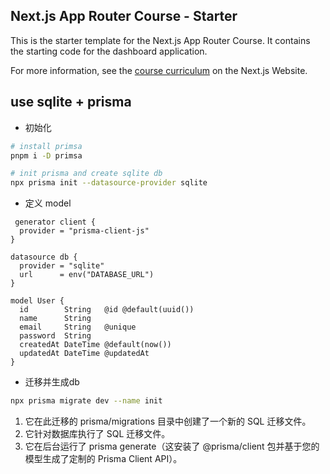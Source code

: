## Next.js App Router Course - Starter

This is the starter template for the Next.js App Router Course. It contains the starting code for the dashboard application.

For more information, see the [course curriculum](https://nextjs.org/learn) on the Next.js Website.

## use sqlite + prisma

+ 初始化
```bash
# install primsa
pnpm i -D primsa

# init prisma and create sqlite db
npx prisma init --datasource-provider sqlite
```
+ 定义 model
```prisma
 generator client {
  provider = "prisma-client-js"
}

datasource db {
  provider = "sqlite"
  url      = env("DATABASE_URL")
}

model User {
  id        String   @id @default(uuid())
  name      String
  email     String   @unique
  password  String
  createdAt DateTime @default(now())
  updatedAt DateTime @updatedAt
}
```

+ 迁移并生成db
```bash 
npx prisma migrate dev --name init
```
1. 它在此迁移的 prisma/migrations 目录中创建了一个新的 SQL 迁移文件。
2. 它针对数据库执行了 SQL 迁移文件。
3. 它在后台运行了 prisma generate（这安装了 @prisma/client 包并基于您的模型生成了定制的 Prisma Client API）。
